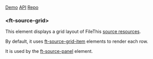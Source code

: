 [Demo](https://filethis.github.io/ft-source-grid/components/ft-source-grid/demo/)    [API](https://filethis.github.io/ft-source-grid/components/ft-source-grid/)    [Repo](https://github.com/filethis/ft-source-grid)

### \<ft-source-grid\>

This element displays a grid layout of FileThis [source resources](https://filethis.com/developers/doc/index.html#/sources).

By default, it uses [ft-source-grid-item](https://github.com/filethis/ft-source-grid-item) elements to render each row.

It is used by the [ft-source-panel](https://github.com/filethis/ft-source-panel) element.
